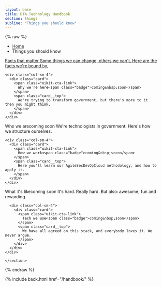 ```yaml
---
layout: base
title: DTA Technology Handbook
section: things
subline: "Things you should know"
---
```


{% raw %}

<nav class="uikit-breadcrumbs" aria-label="breadcrumb">
  <ul class="uikit-link-list uikit-link-list--inline">
    <li><a href="/handbook/">Home</a></li>
    <li>Things you should know</li>
  </ul>
</nav>

<section class="pagesection">

  <div class="row">
    <div class="col-sm-4">
      <a href="facts_that_matter.html" class="card">
        <span class="uikit-cta-link">
          Facts that matter
        </span>
        <span class="card__top">
          Some things we can change, others we can't. Here are the facts we're bound by.
        </span>
      </a>
    </div>

    <div class="col-sm-4">
      <div class="card">
        <span class="uikit-cta-link">
          Why we're here<span class="badge">coming&nbsp;soon</span>
        </span>
        <span class="card__top">
          We're trying to transform government, but there's more to it then you might think.
        </span>
      </div>
    </div>
  </div>
  <div class="row">
    <div class="col-sm-4">
      <div class="card">
        <span class="uikit-cta-link">
          Who we are<span class="badge">coming&nbsp;soon</span>
        </span>
        <span class="card__top">
          We're technologists in government. Here's how we structure ourselves.
        </span>
      </div>
    </div>

    <div class="col-sm-4">
      <div class="card">
        <span class="uikit-cta-link">
          How we work<span class="badge">coming&nbsp;soon</span>
        </span>
        <span class="card__top">
          Here you'll learn our AgileSecDevOpCloud methodology, and how to apply it.
        </span>
      </div>
    </div>
  </div>
    <div class="row">
      <div class="col-sm-4">
        <div class="card">
          <span class="uikit-cta-link">
            What it's like<span class="badge">coming&nbsp;soon</span>
          </span>
          <span class="card__top">
            It's hard. Really hard. But also: awesome, fun and rewarding.
          </span>
        </div>
      </div>

      <div class="col-sm-4">
        <div class="card">
          <span class="uikit-cta-link">
            Tech we use<span class="badge">coming&nbsp;soon</span>
          </span>
          <span class="card__top">
            We have all agreed on this stack, and everybody loves it. We never argue.
          </span>
        </div>
      </div>
    </div>

    </section>

{% endraw %}

{% include back.html href="/handbook/" %}
